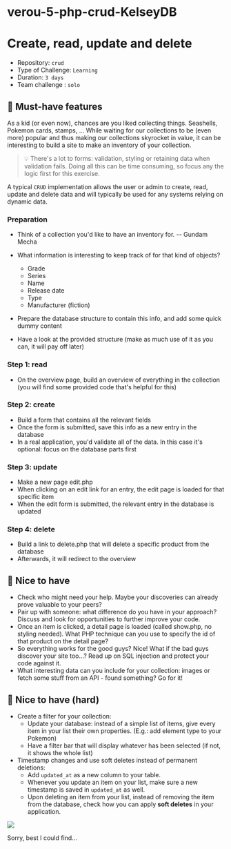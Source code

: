 # verou-5-php-crud-KelseyDB

# Create, read, update and delete

- Repository: `crud`
- Type of Challenge: `Learning`
- Duration: `3 days`
- Team challenge : `solo`

## 🌱 Must-have features

As a kid (or even now), chances are you liked collecting things. Seashells, Pokemon cards, stamps, ...
While waiting for our collections to be (even more) popular and thus making our collections skyrocket in value, it can be interesting to build a site to make an inventory of your collection.

> 💡 There's a lot to forms: validation, styling or retaining data when validation fails. Doing all this can be time consuming, so focus any the logic first for this exercise.

A typical `CRUD` implementation allows the user or admin to create, read, update and delete data and will typically be used for any systems relying on dynamic data.

### Preparation
- Think of a collection you'd like to have an inventory for. -- Gundam Mecha
- What information is interesting to keep track of for that kind of objects?
    - Grade
    - Series
    - Name
    - Release date
    - Type
    - Manufacturer (fiction)

- Prepare the database structure to contain this info, and add some quick dummy content

- Have a look at the provided structure (make as much use of it as you can, it will pay off later)

### Step 1: read
- On the overview page, build an overview of everything in the collection (you will find some provided code that's helpful for this)

### Step 2: create
- Build a form that contains all the relevant fields
- Once the form is submitted, save this info as a new entry in the database
- In a real application, you'd validate all of the data. In this case it's optional: focus on the database parts first

### Step 3: update
- Make a new page edit.php
- When clicking on an edit link for an entry, the edit page is loaded for that specific item
- When the edit form is submitted, the relevant entry in the database is updated

### Step 4: delete
- Build a link to delete.php that will delete a specific product from the database
- Afterwards, it will redirect to the overview

## 🌼 Nice to have

- Check who might need your help. Maybe your discoveries can already prove valuable to your peers?
- Pair up with someone: what difference do you have in your approach? Discuss and look for opportunities to further improve your code.
- Once an item is clicked, a detail page is loaded (called show.php, no styling needed). What PHP technique can you use to specify the id of that product on the detail page?
- So everything works for the good guys? Nice! What if the bad guys discover your site too...? Read up on SQL injection and protect your code against it.
- What interesting data can you include for your collection: images or fetch some stuff from an API - found something? Go for it!

## 🌳 Nice to have (hard)
- Create a filter for your collection:
    - Update your database: instead of a simple list of items, give every item in your list their own properties. (E.g.: add element type to your Pokemon)
    - Have a filter bar that will display whatever has been selected (if not, it shows the whole list)
- Timestamp changes and use soft deletes instead of permanent deletions:
  - Add `updated_at` as a new column to your table.
  - Whenever you update an item on your list, make sure a new timestamp is saved in `updated_at` as well.
  - Upon deleting an item from your list, instead of removing the item from the database, check how you can apply **soft deletes** in your application.

  
![](https://media.giphy.com/media/l3V0mgFspVuDAJK9y/giphy.gif)

Sorry, best I could find...